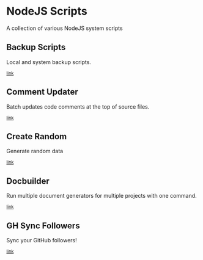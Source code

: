 # NodeJS Scripts

A collection of various NodeJS system scripts

## Backup Scripts
Local and system backup scripts.

<sub>[link](https://github.com/AtomicSponge/node-scripts/tree/master/backup-scripts)</sub>

## Comment Updater
Batch updates code comments at the top of source files.

<sub>[link](https://github.com/AtomicSponge/node-scripts/tree/master/comment-updater)</sub>

## Create Random
Generate random data

<sub>[link](https://github.com/AtomicSponge/node-scripts/tree/master/create-random)</sub>

## Docbuilder
Run multiple document generators for multiple projects with one command.

<sub>[link](https://github.com/AtomicSponge/node-scripts/tree/master/docbuilder)</sub>

## GH Sync Followers
Sync your GitHub followers!

<sub>[link](https://github.com/AtomicSponge/node-scripts/tree/master/gh-sync-followers)</sub>
